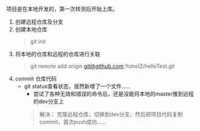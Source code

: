 项目是在本地开发的，第一次转测后开始上库。

1. 创建远程仓库及分支
2. 创建本地仓库
    > git init
3. 将本地的仓库和远程的仓库进行关联
    > git remote add origin git@github.com:YotrolZ/helloTest.git
4. commit 仓库代码
    - git status查看状态，居然新增了一个文件......
        * 尝试了各种无效和错误的命令后，还是没能将本地的master推到远程的dev分支上
        > 解决： 克隆远程仓库，切换到dev分支，然后把项目代码复制commit，首次push成功......
        
        
        
